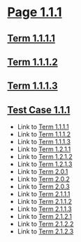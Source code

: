 # [Page 1.1.1](#page-111)

## [Term 1.1.1.1](#term-1111)

## [Term 1.1.1.2](#term-1112)

## [Term 1.1.1.3](#term-1113)

## [Test Case 1.1.1](#test-case-111)

*   Link to [Term 1.1.1.1](http://my.org/chapter-1/RE-RE-1-1/page-1-1-1.md#term-1111)
*   Link to [Term 1.1.1.2](http://my.org/chapter-1/RE-RE-1-1/page-1-1-1.md#term-1112)
*   Link to [Term 1.1.1.3](http://my.org/chapter-1/RE-RE-1-1/page-1-1-1.md#term-1113)
*   Link to [Term 1.2.1.1](http://my.org/chapter-1/RE-RE-1-2/page-1-2-1.md#term-1211)
*   Link to [Term 1.2.1.2](http://my.org/chapter-1/RE-RE-1-2/page-1-2-1.md#term-1212)
*   Link to [Term 1.2.1.3](http://my.org/chapter-1/RE-RE-1-2/page-1-2-1.md#term-1213)
*   Link to [Term 2.0.1](http://my.org/chapter-2/page-2-0.md#term-201)
*   Link to [Term 2.0.2](http://my.org/chapter-2/page-2-0.md#term-202)
*   Link to [Term 2.0.3](http://my.org/chapter-2/page-2-0.md#term-203)
*   Link to [Term 2.1.1.1](http://my.org/chapter-2/RE-RE-2-1/page-2-1-1.md#term-2111)
*   Link to [Term 2.1.1.2](http://my.org/chapter-2/RE-RE-2-1/page-2-1-1.md#term-2112)
*   Link to [Term 2.1.1.3](http://my.org/chapter-2/RE-RE-2-1/page-2-1-1.md#term-2113)
*   Link to [Term 2.1.2.1](http://my.org/chapter-2/RE-RE-2-1/page-2-1-2.md#term-2121)
*   Link to [Term 2.1.2.2](http://my.org/chapter-2/RE-RE-2-1/page-2-1-2.md#term-2122)
*   Link to [Term 2.1.2.3](http://my.org/chapter-2/RE-RE-2-1/page-2-1-2.md#term-2123)
